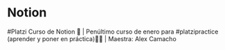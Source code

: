 # Notion
#Platzi Curso de Notion 💚 | Penúltimo curso de enero para #platzipractice (aprender y poner en práctica)👩‍💻 | Maestra: Alex Camacho
